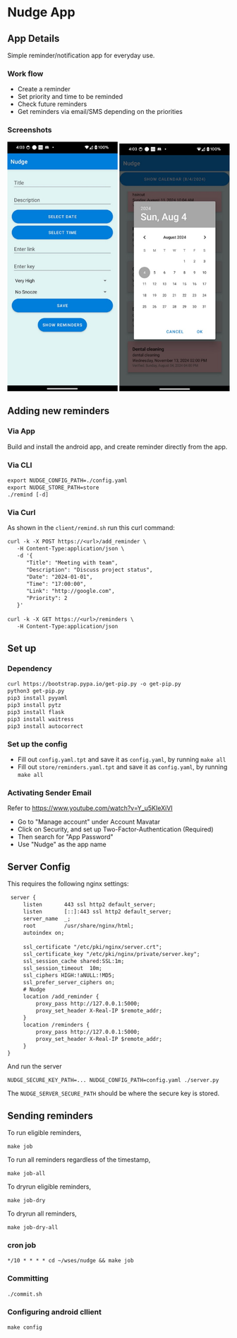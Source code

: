 # Nudge App

## App Details

Simple reminder/notification app for everyday use.

### Work flow

- Create a reminder
- Set priority and time to be reminded
- Check future reminders
- Get reminders via email/SMS depending on the priorities

### Screenshots

<img src="https://github.com/hyunwookshin/nudge/blob/main/images/reminder_screenshot.jpg?raw=true" alt="Screenshot of the reminder page" width="250"/>
<img src="https://github.com/hyunwookshin/nudge/blob/main/images/schedule_screenshot.jpg?raw=true" alt="Screenshot of the reminders/schedule page" width="250"/>

## Adding new reminders

### Via App

Build and install the android app, and create reminder directly from the app.

### Via CLI

```
export NUDGE_CONFIG_PATH=./config.yaml
export NUDGE_STORE_PATH=store
./remind [-d]
```

### Via Curl

As shown in the `client/remind.sh` run this curl command:
```
curl -k -X POST https://<url>/add_reminder \
   -H Content-Type:application/json \
   -d '{
      "Title": "Meeting with team",
      "Description": "Discuss project status",
      "Date": "2024-01-01",
      "Time": "17:00:00",
      "Link": "http://google.com",
      "Priority": 2
   }'

curl -k -X GET https://<url>/reminders \
   -H Content-Type:application/json
```

## Set up

### Dependency

```
curl https://bootstrap.pypa.io/get-pip.py -o get-pip.py
python3 get-pip.py
pip3 install pyyaml
pip3 install pytz
pip3 install flask
pip3 install waitress
pip3 install autocorrect
```

### Set up the config

- Fill out `config.yaml.tpt` and save it as `config.yaml`, by running `make all`
- Fill out `store/reminders.yaml.tpt` and save it as `config.yaml`, by running `make all`

### Activating Sender Email

Refer to https://www.youtube.com/watch?v=Y_u5KIeXiVI

- Go to "Manage account" under Account Mavatar
- Click on Security, and set up Two-Factor-Authentication (Required)
- Then search for "App Password"
- Use "Nudge" as the app name

## Server Config

This requires the following nginx settings:

```
 server {
     listen       443 ssl http2 default_server;
     listen       [::]:443 ssl http2 default_server;
     server_name  _;
     root         /usr/share/nginx/html;
     autoindex on;

     ssl_certificate "/etc/pki/nginx/server.crt";
     ssl_certificate_key "/etc/pki/nginx/private/server.key";
     ssl_session_cache shared:SSL:1m;
     ssl_session_timeout  10m;
     ssl_ciphers HIGH:!aNULL:!MD5;
     ssl_prefer_server_ciphers on;
     # Nudge
     location /add_reminder {
         proxy_pass http://127.0.0.1:5000;
         proxy_set_header X-Real-IP $remote_addr;
     }
     location /reminders {
         proxy_pass http://127.0.0.1:5000;
         proxy_set_header X-Real-IP $remote_addr;
     }
}
```

And run the server

```
NUDGE_SECURE_KEY_PATH=... NUDGE_CONFIG_PATH=config.yaml ./server.py
```

The `NUDGE_SERVER_SECURE_PATH` should be where the secure key is stored.

## Sending reminders

To run eligible reminders,
```
make job
```

To run all reminders regardless of the timestamp,
```
make job-all
```

To dryrun eligible reminders,
```
make job-dry
```

To dryrun all reminders,
```
make job-dry-all
```

### cron job

```
*/10 * * * * cd ~/wses/nudge && make job
```

### Committing

```
./commit.sh
```

### Configuring android cllient

```
make config
```
